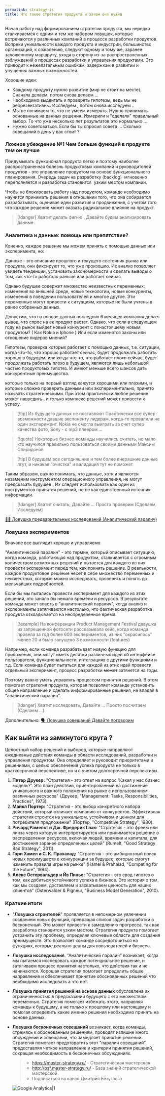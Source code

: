 ```yaml
---
permalink: strategy-is
title: Что такое стратегия продукта и зачем она нужна
---
```


Начав работу над формированием стратегии продукта, мы нередко сталкиваемся с одним и тем же набором ловушек, которые встречаются у различных компаний в процессе разработки продуктов. Вопреки уникальности каждого продукта и индустрии, большинство организаций, к сожалению, следуют одному и тому же, заранее заложенному маршруту, уходя в сторону из-за распространенных заблуждений о процессах разработки и управления продуктами. Это приводит к нежелательным ошибкам, задержкам в развитии и упущению важных возможностей.

Хорошие идеи:

* Каждому продукту нужно развитие (мир не стоит на месте). Cначала делаем, потом снова делаем ...
* Необходимо выдвигать и проверять гипотезы, ведь мы не репрезентативны. Исследуем , потом снова исследуем ..
* Мы не понимаем то, что не умеем измерять. Нужно принимать основанные на данных решения. Измерили и "сделали" правильный выбор. То что уже несколько лет результатов это нормально ...
* Нужно советоваться. Если бы ты спросил совета ... Сколько совещаний в день у вас стоит ?

### Ложное убеждение №1 Чем больше функций в продукте тем он лучше

Придумывать функционал продукта легко и поэтому наиболее распространенная болезнь продуктовых компаний и руководителей продуктов - это управление продуктом на основе функционального планирования. Очередь задач на разработку (backlog)  мгновенно переполняется и разработка становится  узким местом компании.

Чтобы не блокировать работу над продуктом, команде необходимо научится принимать решения в отношении того, что она собирается разрабатывать, оценивая идеи развития и продвижения, с учетом того что каждое решение может оказать радикальное влияние на продукт.


>[!danger] Хватит делать фигню , Давайте будем анализировать данные

### Аналитика и данные: помощь или препятствие?

Конечно, каждое решение мы можем принять с помощью данных или эксперимента, но:

Данные - это описание прошлого и текущего состояния рынка или продукта, они фиксируют то, что уже произошло. Их анализ позволяет увидеть тенденции, установить закономерности и сделать выводы о том, как что-то работало раньше или работает сейчас.

Однако будущее содержит множество неизвестных переменных: изменения во внешней среде, новые технологии, новые конкуренты, изменения в поведении пользователей и многое другое. Эти переменные могут привести к ситуациям, которые не были учтены в ранее собранных данных.

Допустим, что на основе данных последних 6 месяцев компания делает вывод, что спрос на ее продукт растет. Однако, что если в следующем году на рынок выйдет новый конкурент с понастоящему новым продуктом? ( Как Nokia и Iphone )  Или  если изменятся законы или отношение лидеров мнений?

Гипотезы, проверка которых  работает с помощью данных, т.е. ситуации, когда что-то, что хорошо работает сейчас, будет продолжать работать хорошо в будущем, или когда что-то, что работает плохо сейчас, будет продолжать работать плохо в будущем, являются лишь небольшой частью продуктовых гипотез. И имеют меньше всего шансов дать конкурентные преимущества.

которые только на первый взгляд кажутся хорошими или плохими, и которые сложно проверить данными или экспериментально, принято называть стратегическими. При этом практически любое решение может навредить , и только комплекс решений может привести к успеху.


>[!tip] Из будущего данных не поставляют
>Практически все супер-возможности давшие экспоненту лидерам, когда-то провалили не один эксперимент.
>Nokia не смогла выиграть за счет супер качества фото, Sony - c mp3 плеером ...


>[!quote] Некоторые бизнес-команды научились считать, но мало кто научился правильно пользоваться своими данными
>Максим Спиридонов


>[!tip] В будущем все сегодняшние и тем более вчерашние данные лгут, и никакая "очистка" и валидация тут не поможет

Таким образом, важно понимать, что данные, хотя и являются незаменим инструментом операционного управления, не могут предсказать будущее . Их следует использовать как один из инструментов принятия решений, но не как единственный источник информации.


>[!danger] Хватит считать, Давайте ... Просто проверим
>(Сделаем, Исследуем)

[🕵️‍♂️ Ловушка предварительных исследований (Аналитический паралич)](%D0%A1%D1%82%D1%80%D0%B0%D1%82%D0%B5%D0%B3%D0%B8%D1%87%D0%B5%D1%81%D0%BA%D0%B8%D0%B9%20%D1%86%D0%B8%D0%BA%D0%BB%20%D1%83%D0%BF%D1%80%D0%B0%D0%B2%D0%BB%D0%B5%D0%BD%D0%B8%D1%8F/%F0%9F%95%B5%EF%B8%8F%E2%80%8D%E2%99%82%EF%B8%8F%20%D0%9B%D0%BE%D0%B2%D1%83%D1%88%D0%BA%D0%B0%20%D0%BF%D1%80%D0%B5%D0%B4%D0%B2%D0%B0%D1%80%D0%B8%D1%82%D0%B5%D0%BB%D1%8C%D0%BD%D1%8B%D1%85%20%D0%B8%D1%81%D1%81%D0%BB%D0%B5%D0%B4%D0%BE%D0%B2%D0%B0%D0%BD%D0%B8%D0%B9%20%28%D0%90%D0%BD%D0%B0%D0%BB%D0%B8%D1%82%D0%B8%D1%87%D0%B5%D1%81%D0%BA%D0%B8%D0%B9%20%D0%BF%D0%B0%D1%80%D0%B0%D0%BB%D0%B8%D1%87%29.md)

### Ловушка экспериментов

Вначале все выглядит  хорошо и управляемо

"Аналитический паралич" - это термин, который описывает ситуацию, когда команда, работающая над продуктом, сталкивается с огромным количеством возможных решений и пытается для каждого из них провести эксперимент перед тем, как принять решение. В реальности, каждое продуктовое решение несет в себе множество переменных и неизвестных, которые можно  исследовать, проверить и понять до мельчайших подробностей.

Если бы мы пытались провести эксперимент для каждого из этих решений, это заняло бы немало времени и ресурсов. В результате команда может впасть в "аналитический паралич", когда анализ и эксперименты затягиваются настолько, что фактическая разработка продукта откладывается на неопределенное время.


>[!example] На конференции Product Management Festival девушка из запрещенной фотосети рассказывала кейс, когда  команда провела за год более 600 экспериментов, из них "окрасилось" менее 20 и было запущено 3 возможности (features)

Например, если команда разрабатывает новую функцию для приложения, они могут иметь десятки различных идей об интерфейсе пользователя, функциональности, интеграциях с другими функциями и т.д. Если команда будет пытаться для каждой из этих идей провести отдельный эксперимент, процесс разработки ~~может~~ затянется на годы.

Поэтому важно уметь управлять процессом принятия решений. В этом помогает стратегия продукта, которая позволяет команде установить общее направление и сделать информированные решения, не впадая в "аналитический паралич".


>[!danger] Хватит исследовать, Давайте ... Просто посчитаем  (Сделаем ...)

Дополнительно:  [🗣️ Ловушка совещаний Давайте поговорим](%D0%A1%D1%82%D1%80%D0%B0%D1%82%D0%B5%D0%B3%D0%B8%D1%87%D0%B5%D1%81%D0%BA%D0%B8%D0%B9%20%D1%86%D0%B8%D0%BA%D0%BB%20%D1%83%D0%BF%D1%80%D0%B0%D0%B2%D0%BB%D0%B5%D0%BD%D0%B8%D1%8F/%F0%9F%97%A3%EF%B8%8F%20%D0%9B%D0%BE%D0%B2%D1%83%D1%88%D0%BA%D0%B0%20%D1%81%D0%BE%D0%B2%D0%B5%D1%89%D0%B0%D0%BD%D0%B8%D0%B9%20%D0%94%D0%B0%D0%B2%D0%B0%D0%B9%D1%82%D0%B5%20%D0%BF%D0%BE%D0%B3%D0%BE%D0%B2%D0%BE%D1%80%D0%B8%D0%BC.md)

## Как выйти из замкнутого круга ?

Целостный набор решений и выборов, которые направляют ежедневные действия команды в области исследований, разработки и управления продуктом. Она определяет и руководит приоритетами и решениями, с целью обеспечения успеха продукта не только в краткосрочной перспективе, но и с учетом долгосрочной перспективы.

1. **Питер Друкер:** "Стратегия - это ответ на вопрос 'Какая у нас бизнес модель?'. Это план действий, ориентированный на достижение уникального и важного положения на рынке с использованием различных ресурсов" (Друкер, "Management: Tasks, Responsibilities, Practices", 1973).
1. **Майкл Портер:** "Стратегия - это выбор конкретного набора действий, который отличает компанию от конкурентов. Эффективная стратегия строится на уникальном, устойчивом и ценном для потребителя предложении" (Портер, "Competitive Strategy", 1980).
1. **Ричард Рамельт и Дж. Фредерик Глак:** "Стратегия - это фрейм  или линза через которую интерпретируется или принимается решение о распределении ресурсов, включая людей, времени и капитала, для достижения заранее определенных целей" (Rumelt, "Good Strategy Bad Strategy", 2011).
1. **Гэри Хамел и С. К. Прахалад:** "Стратегия - это амбициозный поиск новых преимуществ в конкуренции за будущее, которые смогут изменить правила игры на рынке" (Hamel & Prahalad, "Competing for the Future", 1994).
1. **Алекс Остервальдер и Йв Пинье:** "Стратегия - это свод гипотез о том, как добиться устойчивого успеха в бизнесе. Это история о том, как мы создаем, доставляем и захватываем ценность для наших клиентов" (Osterwalder & Pigneur, "Business Model Generation", 2010).

### Краткие итоги

* "**Ловушка строителей**" проявляется в непомерном увлечении созданием новых функций, превращая список задач разработки в бесконечный. Это может привести к замедлению прогресса, так как разработка становится узким местом. Стратегия продукта помогает устранить эту проблему, определяя ключевые области для создания преимуществ. Это позволяет команде сосредоточиться на функциях, которые реально ценны для пользователей и бизнеса.

* **Ловушка исследования**. "Аналитический паралич" возникает, когда мы пытаемся исследовать каждое потенциальное решение, и  затягиваем  процесс принятия настолько, что действия так и не начинаются. Хорошая стратегия помогает определить общее направление и обеспечивает принятие обоснованных решений что необходимо исследовать а что нет.

* **Ловушка принятия решений на основе данных** обусловлена их ограниченностью в предсказании будущего с его множеством переменных. Стратегия  помогает избежать этого, направляя команды к будущему, а не только к прошлому или настоящему и помогая определить какие именно решения необходимо принять на основе данных.

* **Ловушка бесконечных совещаний** возникает, когда команды, стремясь к обоснованным решениям, проводят излишне много обсуждений и совещаний, что замедляет принятие решений. Стратегия  помогает предотвратить этот "паралич совещаний", предоставляя четкое направление и критерии принятия решений, сокращая необходимость в бесконечных обсуждениях.

   >
   > * https://master-strategy.ru/ - Стратегическая мастерская
   > * http://psf.master-strategy.ru/ - База знаний стратегической мастерской
   > * Подписаться на канал Дмитрия Безуглого

  ![Google Analytics|1](https://www.google-analytics.com/collect?v=1&tid=G-ZQ2YFW25QQ-Y&cid=555&t=event&ec=page&ea=view&dp=%2Fmypage&dt=My%20Page%20Title)

